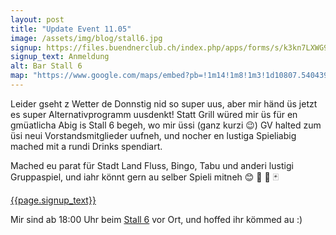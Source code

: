 ```yaml
---
layout: post
title: "Update Event 11.05"
image: /assets/img/blog/stall6.jpg
signup: https://files.buendnerclub.ch/index.php/apps/forms/s/k3kn7LXWG95oP7CecjsqbraG
signup_text: Anmeldung
alt: Bar Stall 6
map: "https://www.google.com/maps/embed?pb=!1m14!1m8!1m3!1d10807.540439411448!2d8.5349181!3d47.3751608!3m2!1i1024!2i768!4f13.1!3m3!1m2!1s0x47900a05b3c9f8c7%3A0x6f278299191ad3aa!2sStall%206%20Bar%20%26%20Foyer!5e0!3m2!1sen!2sch!4v1683567131482!5m2!1sen!2sch"
---
```

Leider gseht z Wetter de Donnstig nid so super uus, aber mir händ üs jetzt es super Alternativprogramm uusdenkt! Statt Grill würed mir üs für en gmüatlicha Abig is Stall 6 begeh, wo mir üssi (ganz kurzi 😉) GV halted zum üsi neui Vorstandsmitglieder uufneh, und nocher en lustiga Spieliabig mached mit a rundi Drinks spendiart.

Mached eu parat für Stadt Land Fluss, Bingo, Tabu und anderi lustigi Gruppaspiel, und iahr könnt gern au selber Spieli mitneh 😊 🍻 🎲 🃏

<a href="{{page.signup}}" class="btn btn-primary" target="_blank">{{page.signup_text}}</a>

Mir sind ab 18:00 Uhr beim [Stall 6](https://www.gessnerallee.ch/de/visit/stall6) vor Ort, und hoffed ihr kömmed au :)

